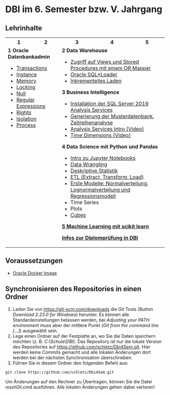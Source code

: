 # DBI im 6. Semester bzw. V. Jahrgang

## Lehrinhalte

<table>
    <tr>
        <th>1</th>
        <th>2</th>
        <th>3</th>
        <th>4</th>
        <th>5</th>
    </tr>
    <tr>
        <td colspan="2" valign="top">
            <strong>1 Oracle Datenbankadmin</strong>
            <ul>
                <li><a href="01_Datenbankadmin/01_Transactions.md">Transactions</a></li>
                <li><a href="01_Datenbankadmin/02_Instance.md">Instance</a></li>
                <li><a href="01_Datenbankadmin/03_Memory.md">Memory</a></li>
                <li><a href="01_Datenbankadmin/04_Locking.md">Locking</a></li>
                <li><a href="01_Datenbankadmin/05_Null.md">Null</a></li>
                <li><a href="01_Datenbankadmin/06_RegExp.md">Regular Expressions</a></li>
                <li><a href="01_Datenbankadmin/07_Rights.md">Rights</a></li>
                <li><a href="01_Datenbankadmin/08_Isolation.md">Isolation</a></li>
                <li><a href="01_Datenbankadmin/09_Process.md">Process</a></li>
            </ul>
        </td>
        <td colspan="3" valign="top">
            <strong>2 Data Warehouse</strong>
            <ul>
                <li><a href="11_EFCoreAccess/README.md">Zugriff auf Views und Stored Procedures mit einem OR Mapper</a>
                </li>
                <li><a href="12_SqlLoader/README.md">Oracle SQL*Loader</a></li>
                <li><a href="13_IncrementalLoad/README.md">Inkrementelles Laden</a></li>
            </ul>
            <strong>3 Business Intelligence</strong>
            <ul>
                <li><a href="41_SqlServerInstall/README.md">Installation der SQL Server 2019 Analysis Services</a></li>
                <li><a href="42_DatabaseGenerator/README.md">Generierung der Musterdatenbank, Zeitreihenanalyse</a></li>
                <li><a href="https://web.microsoftstream.com/video/ac28cc0a-25b2-4c2e-b2f3-4aa19d7ab054">Analysis
                        Services Intro (Video)</li>
                <li><a href="https://web.microsoftstream.com/video/c70ac6b2-8e29-42df-8311-745756c8d8d5">Time Dimensions
                        (Video)</a></li>
            </ul>
            <strong>4 Data Science mit Python und Pandas</strong>
            <ul>
                <li><a href="50_JupyterNotebooks/README.md">Intro zu Jupyter Notebooks</a></li>
                <li><a href="51_DataWrangling/README.md">Data Wrangling</a></li>
                <li><a href="52_DescriptiveStatistics/README.md">Deskriptive Statistik</a></li>
                <li><a href="56_ETL/README.md">ETL (Extract, Transform, Load)</a></li>
                <li><a href="53_Regression/README.md">Erste Modelle: Normalverteilung, Lognormalverteilung und Regressionsmodell</a></li>
                <li>Time Series</li>
                <li>Plots</li>
                <li><a href="57_Cubes/README.md">Cubes</a></li>
            </ul>
            <p><strong><a href="https://scikit-learn.org/stable/index.html" target="_blank">5 Machine Learning mit scikit learn</a></strong></p>
            <p><strong><a href="dbi_maturainfo.md" target="_blank">Infos zur Diplomprüfung in DBI</a></strong></p>    
        </td>
    </tr>
</table>

## Voraussetzungen

- [Oracle Docker Image](https://github.com/schletz/Dbi2Sem/tree/master/01_OracleVM/03_Docker)


## Synchronisieren des Repositories in einen Ordner

1. Laden Sie von https://git-scm.com/downloads die Git Tools (Button *Download 2.23.0 for Windows*)
herunter. Es können alle Standardeinstellungen belassen werden, bei *Adjusting your PATH environment*
muss aber der mittlere Punkt (*Git from the command line [...]*) ausgewählt sein.
2. Lege einen Ordner auf der Festplatte an, wo Sie die Daten speichern möchten
(z. B. *C:\Schule\DBI*). Das
Repository ist nur die lokale Version des Repositories auf https://github.com/schletz/Dbi4Sem.git.
Hier werden keine Commits gemacht und alle lokalen Änderungen dort werden bei der
nächsten Synchronisation überschrieben.
3. Führen Sie in diesem Ordner den folgenden Befehl aus:

```text
git clone https://github.com/schletz/Dbi4Sem.git
```

Um Änderungen auf den Rechner zu Übertragen, können Sie die Datei *resetGit.cmd* ausführen.
Alle lokalen Änderungen gehen dabei verloren!